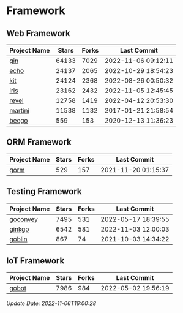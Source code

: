# Framework

## Web Framework
| Project Name | Stars | Forks | Last Commit |
| ------------ | ----- | ----- | ----------- |
| [gin](https://github.com/gin-gonic/gin) | 64133 | 7029 | 2022-11-06 09:12:11 |
| [echo](https://github.com/labstack/echo) | 24137 | 2065 | 2022-10-29 18:54:23 |
| [kit](https://github.com/go-kit/kit) | 24124 | 2368 | 2022-08-26 00:50:32 |
| [iris](https://github.com/kataras/iris) | 23162 | 2432 | 2022-11-05 12:45:45 |
| [revel](https://github.com/revel/revel) | 12758 | 1419 | 2022-04-12 20:53:30 |
| [martini](https://github.com/go-martini/martini) | 11538 | 1132 | 2017-01-21 21:58:54 |
| [beego](https://github.com/astaxie/beego) | 559 | 153 | 2020-12-13 11:36:23 |

## ORM Framework
| Project Name | Stars | Forks | Last Commit |
| ------------ | ----- | ----- | ----------- |
| [gorm](https://github.com/jinzhu/gorm) | 529 | 157 | 2021-11-20 01:15:37 |

## Testing Framework
| Project Name | Stars | Forks | Last Commit |
| ------------ | ----- | ----- | ----------- |
| [goconvey](https://github.com/smartystreets/goconvey) | 7495 | 531 | 2022-05-17 18:39:55 |
| [ginkgo](https://github.com/onsi/ginkgo) | 6542 | 581 | 2022-11-03 12:00:03 |
| [goblin](https://github.com/franela/goblin) | 867 | 74 | 2021-10-03 14:34:22 |

## IoT Framework
| Project Name | Stars | Forks | Last Commit |
| ------------ | ----- | ----- | ----------- |
| [gobot](https://github.com/hybridgroup/gobot) | 7986 | 984 | 2022-05-02 19:56:19 |

*Update Date: 2022-11-06T16:00:28*